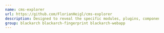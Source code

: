 ```yaml
---
name: cms-explorer
url: https://github.com/FlorianHeigl/cms-explorer
description: Designed to reveal the specific modules, plugins, components and themes that various cms driven websites are running.
group: blackarch blackarch-fingerprint blackarch-webapp
---
```

